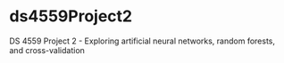 # ds4559Project2
DS 4559 Project 2 - Exploring artificial neural networks, random forests, and cross-validation
